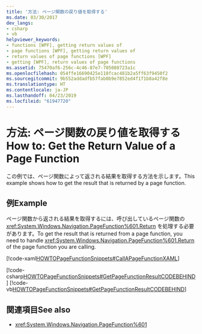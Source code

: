 ```yaml
---
title: '方法: ページ関数の戻り値を取得する'
ms.date: 03/30/2017
dev_langs:
- csharp
- vb
helpviewer_keywords:
- functions [WPF], getting return values of
- page functions [WPF], getting return values of
- return values of page functions [WPF]
- getting [WPF], return values of page functions
ms.assetid: 75470af6-256c-4c46-87e7-705080723a1c
ms.openlocfilehash: 054ffe16690425e118fcac481b2a5ff63f9450f2
ms.sourcegitcommit: 9b552addadfb57fab0b9e7852ed4f1f1b8a42f8e
ms.translationtype: HT
ms.contentlocale: ja-JP
ms.lasthandoff: 04/23/2019
ms.locfileid: "61947720"
---
```

# <a name="how-to-get-the-return-value-of-a-page-function"></a><span data-ttu-id="f3b92-102">方法: ページ関数の戻り値を取得する</span><span class="sxs-lookup"><span data-stu-id="f3b92-102">How to: Get the Return Value of a Page Function</span></span>
<span data-ttu-id="f3b92-103">この例では、ページ関数によって返される結果を取得する方法を示します。</span><span class="sxs-lookup"><span data-stu-id="f3b92-103">This example shows how to get the result that is returned by a page function.</span></span>  
  
## <a name="example"></a><span data-ttu-id="f3b92-104">例</span><span class="sxs-lookup"><span data-stu-id="f3b92-104">Example</span></span>  
 <span data-ttu-id="f3b92-105">ページ関数から返される結果を取得するには、呼び出しているページ関数の <xref:System.Windows.Navigation.PageFunction%601.Return> を処理する必要があります。</span><span class="sxs-lookup"><span data-stu-id="f3b92-105">To get the result that is returned from a page function, you need to handle <xref:System.Windows.Navigation.PageFunction%601.Return> of the page function you are calling.</span></span>  
  
 [!code-xaml[HOWTOPageFunctionSnippets#CallAPageFunctionXAML](~/samples/snippets/csharp/VS_Snippets_Wpf/HOWTOPageFunctionSnippets/CSharp/CallingPage.xaml#callapagefunctionxaml)]  
  
 [!code-csharp[HOWTOPageFunctionSnippets#GetPageFunctionResultCODEBEHIND](~/samples/snippets/csharp/VS_Snippets_Wpf/HOWTOPageFunctionSnippets/CSharp/CallingPage.xaml.cs#getpagefunctionresultcodebehind)]
 [!code-vb[HOWTOPageFunctionSnippets#GetPageFunctionResultCODEBEHIND](~/samples/snippets/visualbasic/VS_Snippets_Wpf/HOWTOPageFunctionSnippets/VisualBasic/CallingPage.xaml.vb#getpagefunctionresultcodebehind)]  
  
## <a name="see-also"></a><span data-ttu-id="f3b92-106">関連項目</span><span class="sxs-lookup"><span data-stu-id="f3b92-106">See also</span></span>

- <xref:System.Windows.Navigation.PageFunction%601>
